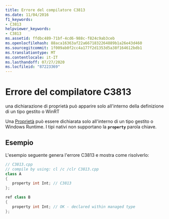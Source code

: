 ```yaml
---
title: Errore del compilatore C3813
ms.date: 11/04/2016
f1_keywords:
- C3813
helpviewer_keywords:
- C3813
ms.assetid: ffdbc489-71bf-4cd6-988c-f824c9ab3ceb
ms.openlocfilehash: 88aca16363af22a6671832264889b1a26e43d460
ms.sourcegitcommit: 1f009ab0f2cc4a177f2d1353d5a38f164612bdb1
ms.translationtype: MT
ms.contentlocale: it-IT
ms.lasthandoff: 07/27/2020
ms.locfileid: "87223369"
---
```

# <a name="compiler-error-c3813"></a>Errore del compilatore C3813

una dichiarazione di proprietà può apparire solo all'interno della definizione di un tipo gestito o WinRT

Una [Proprietà](../../dotnet/how-to-use-properties-in-cpp-cli.md) può essere dichiarata solo all'interno di un tipo gestito o Windows Runtime. I tipi nativi non supportano la **`property`** parola chiave.

## <a name="example"></a>Esempio

L'esempio seguente genera l'errore C3813 e mostra come risolverlo:

```cpp
// C3813.cpp
// compile by using: cl /c /clr C3813.cpp
class A
{
   property int Int; // C3813
};

ref class B
{
   property int Int; // OK - declared within managed type
};
```

